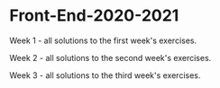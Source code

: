 # Front-End-2020-2021

Week 1 - all solutions to the first week's exercises.


Week 2 - all solutions to the second week's exercises.


Week 3 - all solutions to the third week's exercises.